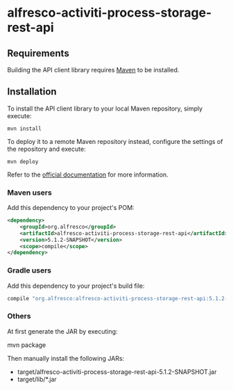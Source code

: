 # alfresco-activiti-process-storage-rest-api

## Requirements

Building the API client library requires [Maven](https://maven.apache.org/) to be installed.

## Installation

To install the API client library to your local Maven repository, simply execute:

```shell
mvn install
```

To deploy it to a remote Maven repository instead, configure the settings of the repository and execute:

```shell
mvn deploy
```

Refer to the [official documentation](https://maven.apache.org/plugins/maven-deploy-plugin/usage.html) for more information.

### Maven users

Add this dependency to your project's POM:

```xml
<dependency>
    <groupId>org.alfresco</groupId>
    <artifactId>alfresco-activiti-process-storage-rest-api</artifactId>
    <version>5.1.2-SNAPSHOT</version>
    <scope>compile</scope>
</dependency>
```

### Gradle users

Add this dependency to your project's build file:

```groovy
compile "org.alfresco:alfresco-activiti-process-storage-rest-api:5.1.2-SNAPSHOT"
```

### Others

At first generate the JAR by executing:

mvn package

Then manually install the following JARs:

* target/alfresco-activiti-process-storage-rest-api-5.1.2-SNAPSHOT.jar
* target/lib/*.jar
